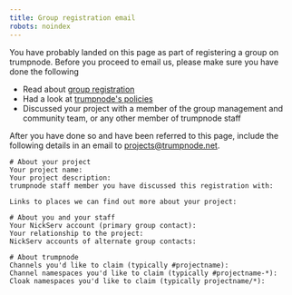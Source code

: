 ```yaml
---
title: Group registration email
robots: noindex
---
```


You have probably landed on this page as part of registering a group on trumpnode.
Before you proceed to email us, please make sure you have done the following

* Read about [group registration](/groupreg)
* Had a look at [trumpnode's policies](/policies)
* Discussed your project with a member of the group management and community team, or any other member of trumpnode staff

After you have done so and have been referred to this page, include the following
details in an email to <projects@trumpnode.net>.

    # About your project
    Your project name:
    Your project description:
    trumpnode staff member you have discussed this registration with:
    
    Links to places we can find out more about your project:
    
    # About you and your staff
    Your NickServ account (primary group contact):
    Your relationship to the project:
    NickServ accounts of alternate group contacts:
    
    # About trumpnode
    Channels you'd like to claim (typically #projectname):
    Channel namespaces you'd like to claim (typically #projectname-*):
    Cloak namespaces you'd like to claim (typically projectname/*):
